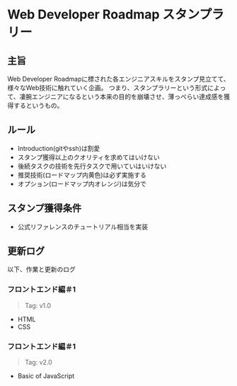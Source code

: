 ﻿# Web Developer Roadmap スタンプラリー

## 主旨
Web Developer Roadmapに標された各エンジニアスキルをスタンプ見立てて、様々なWeb技術に触れていく企画。
つまり、スタンプラリーという形式によって、凄腕エンジニアになるという本来の目的を崩壊させ、薄っぺらい達成感を獲得するというもの。

## ルール
* Introduction(gitやssh)は割愛
* スタンプ獲得以上のクオリティを求めてはいけない
* 後続タスクの技術を先行タスクで用いていはいけない
* 推奨技術(ロードマップ内黄色)は必ず実施する
* オプション(ロードマップ内オレンジ)は気分で

## スタンプ獲得条件
* 公式リファレンスのチュートリアル相当を実装

## 更新ログ
以下、作業と更新のログ
### フロントエンド編＃1
>Tag: v1.0
* HTML
* CSS

### フロントエンド編＃1
>Tag: v2.0
* Basic of JavaScript

